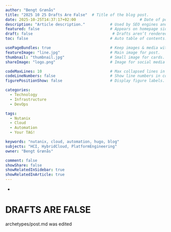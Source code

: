 ```yaml
---
author: "Bengt Grønås"
title: "2025 10 25 Drafts Are False"  # Title of the blog post.
date: 2025-10-25T14:37:17+02:00                            # Date of post creation.
description: "Article description."           # Used by SEO engines and social cards.
featured: false                               # Appears on homepage sidebar if true.
draft: false                                   # Drafts aren’t rendered until published.
toc: false                                    # Auto table of contents.

usePageBundles: true                          # Keep images & media with each post.
featureImage: "line.jpg"                      # Main image for post.
thumbnail: "thumbnail.jpg"                    # Small image for cards.
shareImage: "logo.png"                        # Image for social media previews.

codeMaxLines: 10                              # Max collapsed lines in code blocks.
codeLineNumbers: false                        # Show line numbers in code.
figurePositionShow: false                     # Display figure labels.

categories:
  - Technology
  - Infrastructure
  - DevOps

tags:
  - Nutanix
  - Cloud
  - Automation
  - Your TAG!

keywords: "nutanix, cloud, automation, hugo, blog"
subjects: "HCI, HybridCloud, PlatformEngineering"
owner: "Bengt Grønås"

comment: false
showShare: false
showRelatedInSidebar: true
showRelatedInArticle: true
---
```


- 

# DRAFTS ARE FALSE



archetypes/post.md was edited
